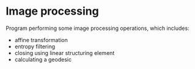 # Image processing

Program performing some image processing operations, which includes:

- affine transformation
- entropy filtering
- closing using linear structuring element
- calculating a geodesic

